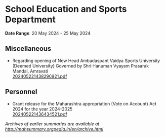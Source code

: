 # School Education and Sports Department

**Date Range**: 20 May 2024 - 25 May 2024


## Miscellaneous
- Regarding opening of New Head Ambadaspant Vaidya Sports University (Deemed University) Governed by Shri Hanuman Vyayam Prasarak Mandal, Amravati\
  [202405221438290921.pdf](https://gr.maharashtra.gov.in/Site/Upload/Government%20Resolutions/English/202405221438290921.pdf)

## Personnel
- Grant release for the Maharashtra appropriation (Vote on Account) Act 2024 for the year 2024-2025\
  [202405221436434521.pdf](https://gr.maharashtra.gov.in/Site/Upload/Government%20Resolutions/English/202405221436434521.pdf)


*Archives of earlier summaries are available at http://mahsummary.orgpedia.in/en/archive.html*
